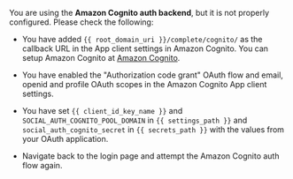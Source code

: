 You are using the **Amazon Cognito auth backend**, but it is not properly
configured. Please check the following:

* You have added `{{ root_domain_uri }}/complete/cognito/` as the callback
URL in the App client settings in Amazon Cognito. You can setup Amazon Cognito at
[Amazon Cognito](https://console.aws.amazon.com/cognito/).

* You have enabled the "Authorization code grant" OAuth flow and email, openid
  and profile OAuth scopes in the Amazon Cognito App client settings.

* You have set `{{ client_id_key_name }}` and `SOCIAL_AUTH_COGNITO_POOL_DOMAIN`
in `{{ settings_path }}` and
`social_auth_cognito_secret` in `{{ secrets_path }}` with the values
from your OAuth application.

* Navigate back to the login page and attempt the Amazon Cognito auth flow again.
